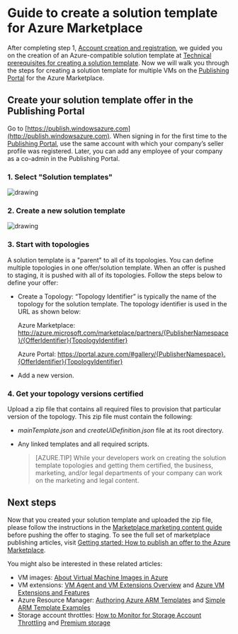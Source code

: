 <properties
   pageTitle="Guide to creating a solution template for the  Marketplace | Microsoft Azure"
   description="Detailed instructions of how to create, certify and deploy a Multi-VM Image Solution Template for purchase on the Azure Marketplace."
   services="marketplace-publishing"
   documentationCenter=""
   authors="HannibalSII"
   manager=""
   editor=""/>

   <tags
      ms.service="marketplace"
      ms.devlang="na"
      ms.topic="article"
      ms.tgt_pltfrm="na"
      ms.workload="na"
      ms.date="07/27/2016"
      ms.author="hascipio; v-divte" />

# Guide to create a solution template for Azure Marketplace
After completing step 1, [Account creation and registration][link-acct-creation], we guided you on the creation of an Azure-compatible solution template at [Technical prerequisites for creating a solution template](marketplace-publishing-solution-template-creation-prerequisites.md). Now we will walk you through the steps for creating a solution template for multiple VMs on the [Publishing Portal][link-pubportal] for the Azure Marketplace.

## Create your solution template offer in the Publishing Portal
Go to  [https://publish.windowsazure.com](http://publish.windowsazure.com). When signing in for the first time to the [Publishing Portal](https://publish.windowsazure.com/), use the same account with which your company’s seller profile was registered. Later, you can add any employee of your company as a co-admin in the Publishing Portal.

### 1. Select "Solution templates"

  ![drawing][img-pubportal-menu-sol-templ]

### 2. Create a new solution template

  ![drawing][img-pubportal-sol-templ-new]

### 3. Start with topologies
A solution template is a "parent" to all of its topologies. You can define multiple topologies in one offer/solution template. When an offer is pushed to staging, it is pushed with all of its topologies. Follow the steps below to define your offer:     

- Create a Topology: “Topology Identifier” is typically the name of the topology for the solution template. The topology identifier is used in the URL as shown below:

  Azure Marketplace:
http://azure.microsoft.com/marketplace/partners/{PublisherNamespace}/{OfferIdentifier}{TopologyIdentifier}

  Azure Portal:
https://portal.azure.com/#gallery/{PublisherNamespace}.{OfferIdentifier}{TopologyIdentifier}

- Add a new version.

### 4. Get your topology versions certified
Upload a zip file that contains all required files to provision that particular version of the topology. This zip file must contain the following:

- *mainTemplate.json* and *createUiDefinition.json* file at its root directory.
- Any linked templates and all required scripts.

  > [AZURE.TIP] While your developers work on creating the solution template topologies and getting them certified, the business, marketing, and/or legal departments of your company can work on the marketing and legal content.

## Next steps
Now that you created your solution template and uploaded the zip file, please follow the instructions in the [Marketplace marketing content guide](marketplace-publishing-push-to-staging.md) before pushing the offer to staging. To see the full set of marketplace publishing articles, visit [Getting started: How to publish an offer to the Azure Marketplace](marketplace-publishing-getting-started.md).

You might also be interested in these related articles:

- VM images: [About Virtual Machine Images in Azure](https://msdn.microsoft.com/library/azure/dn790290.aspx)
- VM extensions: [VM Agent and VM Extensions Overview](https://msdn.microsoft.com/library/azure/dn832621.aspx) and [Azure VM Extensions and Features](https://msdn.microsoft.com/library/azure/dn606311.aspx)
- Azure Resource Manager: [Authoring Azure ARM Templates](../resource-group-authoring-templates.md) and [Simple ARM Template Examples](https://github.com/rjmax/ArmExamples)
- Storage account throttles: [How to Monitor for Storage Account Throttling](http://blogs.msdn.com/b/mast/archive/2014/08/02/how-to-monitor-for-storage-account-throttling.aspx) and [Premium storage](../storage/storage-premium-storage.md#scalability-and-performance-targets-when-using-premium-storage)

[img-pubportal-menu-sol-templ]:media/marketplace-publishing-solution-template-creation/pubportal-menu-solution-templates.png
[img-pubportal-sol-templ-new]:media/marketplace-publishing-solution-template-creation/pubportal-solution-template-new.png
[link-acct-creation]:marketplace-publishing-accounts-creation-registration.md
[link-pubportal]:https://publish.windowsazure.com
